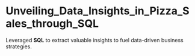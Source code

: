 # Unveiling_Data_Insights_in_Pizza_Sales_through_SQL

Leveraged **SQL** to extract valuable insights to fuel data-driven business strategies.
